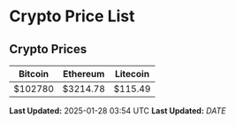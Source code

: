 # Crypto Price List

## Crypto Prices
| Bitcoin | Ethereum | Litecoin |
| ------- | -------- | -------- |
| $102780 | $3214.78 | $115.49 |
**Last Updated:** 2025-01-28 03:54 UTC
**Last Updated:** $DATE$
